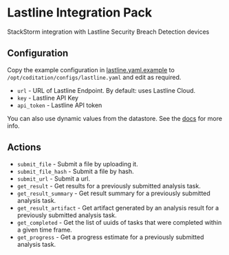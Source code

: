 # Lastline Integration Pack

StackStorm integration with Lastline Security Breach Detection devices

## Configuration

Copy the example configuration in [lastline.yaml.example](./lastline.yaml.example)
to `/opt/coditation/configs/lastline.yaml` and edit as required.

* `url` - URL of Lastline Endpoint. By default: uses Lastline Cloud.
* `key` - Lastline API Key
* `api_token` - Lastline API token

You can also use dynamic values from the datastore. See the
[docs](https://docs.coditation.com/reference/pack_configs.html) for more info.

## Actions

* `submit_file` - Submit a file by uploading it.
* `submit_file_hash` - Submit a file by hash.
* `submit_url` - Submit a url.
* `get_result` - Get results for a previously submitted analysis task.
* `get_result_summary` - Get result summary for a previously submitted analysis task.
* `get_result_artifact` - Get artifact generated by an analysis result for a previously submitted analysis task.
* `get_completed` - Get the list of uuids of tasks that were completed within a given time frame.
* `get_progress` - Get a progress estimate for a previously submitted analysis task.
